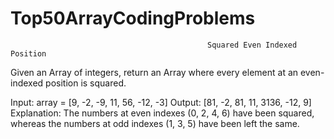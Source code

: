 # Top50ArrayCodingProblems
                                                Squared Even Indexed Position

Given an Array of integers, return an Array where every element at an even-indexed position is squared.

Input: array = [9, -2, -9, 11, 56, -12, -3]
Output: [81, -2, 81, 11, 3136, -12, 9]
Explanation: The numbers at even indexes (0, 2, 4, 6) have been squared, 
whereas the numbers at odd indexes (1, 3, 5) have been left the same.                           